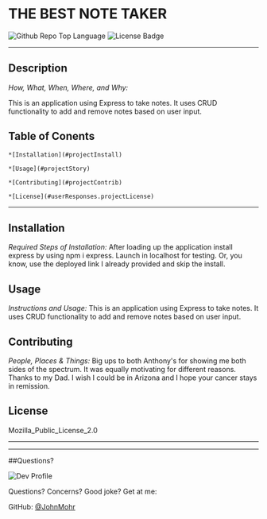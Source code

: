 # THE BEST NOTE TAKER

![Github Repo Top Language](https://img.shields.io/github/languages/top/JohnMohr/JM_Notetaker_HW?style=flat&logo=appveyor) 
![License Badge]('https://img.shields.io/badge/License-Mozilla_Public_License_2.0-brightgreen.svg')

***

## **Description**

*How, What, When, Where, and Why:*

This is an application using Express to take notes. It uses CRUD functionality to add and remove notes based on user input.

## Table of Conents
    *[Installation](#projectInstall)
    
    *[Usage](#projectStory)
    
    *[Contributing](#projectContrib)
    
    *[License](#userResponses.projectLicense)
    
***
## **Installation**

*Required Steps of Installation:*
After loading up the application install express by using npm i express. Launch in localhost for testing. Or, you know, use the deployed link I already provided and skip the install.



## **Usage**
    
*Instructions and Usage:*
This is an application using Express to take notes. It uses CRUD functionality to add and remove notes based on user input.



## **Contributing**
    
*People, Places & Things:*
Big ups to both Anthony's for showing me both sides of the spectrum. It was equally motivating for different reasons. Thanks to my Dad. I wish I could be in Arizona and I hope your cancer stays in remission. 



## **License**

Mozilla_Public_License_2.0



***
***


##Questions?

![Dev Profile](https://avatars.githubusercontent.com/u/74803311?v=4)

Questions? Concerns? Good joke? Get at me:

GitHub: [@JohnMohr](https://api.github.com/users/JohnMohr)

